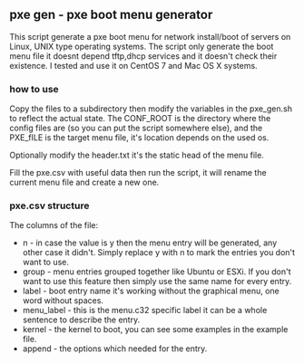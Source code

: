 ## pxe gen - pxe boot menu generator

This script generate a pxe boot menu for network install/boot of servers on Linux, UNIX type operating systems.
The script only generate the boot menu file it doesnt depend tftp,dhcp services and it doesn't check their existence.
I tested and use it on CentOS 7 and Mac OS X systems.

### how to use

Copy the files to a subdirectory then modify the variables in the pxe_gen.sh to reflect the actual state. The CONF_ROOT is the directory where the config files are (so you can put the script somewhere else), and the PXE_fILE is the target menu file, it's location depends on the used os.

Optionally modify the header.txt it's the static head of the menu file.

Fill the pxe.csv with useful data then run the script, it will rename the current menu file and create a new one.

### pxe.csv structure

The columns of the file:
* n - in case the value is y then the menu entry will be generated, any other case it didn't. Simply replace y with n to mark the entries you don't want to use.
* group - menu entries grouped together like Ubuntu or ESXi. If you don't want to use this feature then simply use the same name for every entry.
* label - boot entry name it's working without the graphical menu, one word without spaces.
* menu_label - this is the menu.c32 specific label it can be a whole sentence to describe the entry.
* kernel - the kernel to boot, you can see some examples in the example file.
* append - the options which needed for the entry.
